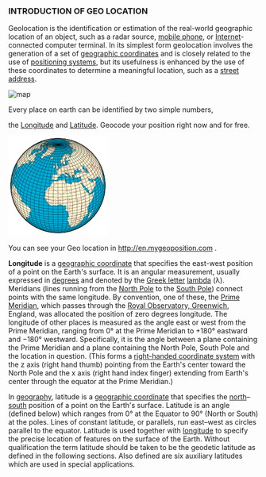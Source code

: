 ﻿[map]: https://raw.githubusercontent.com/Geeksltd/Zebble.Docs/master/assets/location-maps/map.png
[world]: https://raw.githubusercontent.com/Geeksltd/Zebble.Docs/master/assets/location-maps/world.png

### INTRODUCTION OF GEO LOCATION

Geolocation is the identification or estimation of the real-world geographic location of an object, such as a radar source, [mobile phone](https://en.wikipedia.org/wiki/Mobile_phone), or [Internet](https://en.wikipedia.org/wiki/Internet)-connected computer terminal. In its simplest form geolocation involves the generation of a set of [geographic coordinates](https://en.wikipedia.org/wiki/Geographic_coordinate_system) and is closely related to the use of [positioning systems](https://en.wikipedia.org/wiki/Positioning_system), but its usefulness is enhanced by the use of these coordinates to determine a meaningful location, such as a [street address](https://en.wikipedia.org/wiki/Street_address).

![map]

Every place on earth can be identified by two simple numbers,

the [Longitude](http://en.wikipedia.org/wiki/Longitude) and [Latitude](http://en.wikipedia.org/wiki/Latitude). Geocode your position right now and for free.


![world] 
 

You can see your Geo location in http://en.mygeoposition.com .



**Longitude** is a [geographic coordinate](https://en.wikipedia.org/wiki/Geographic_coordinate_system) that specifies the east-west position of a point on the Earth's surface. It is an angular measurement, usually expressed in [degrees](https://en.wikipedia.org/wiki/Degree_(angle)) and denoted by the [Greek letter](https://en.wikipedia.org/wiki/Greek_alphabet) [lambda](https://en.wikipedia.org/wiki/Lambda) (λ). Meridians (lines running from the [North Pole](https://en.wikipedia.org/wiki/North_Pole) to the [South Pole](https://en.wikipedia.org/wiki/South_Pole)) connect points with the same longitude. By convention, one of these, the [Prime Meridian](https://en.wikipedia.org/wiki/Prime_Meridian), which passes through the [Royal Observatory, Greenwich](https://en.wikipedia.org/wiki/Royal_Observatory,_Greenwich), England, was allocated the position of zero degrees longitude. The longitude of other places is measured as the angle east or west from the Prime Meridian, ranging from 0° at the Prime Meridian to +180° eastward and −180° westward. Specifically, it is the angle between a plane containing the Prime Meridian and a plane containing the North Pole, South Pole and the location in question. (This forms a [right-handed coordinate system](https://en.wikipedia.org/wiki/Right-handed_coordinate_system) with the z axis (right hand thumb) pointing from the Earth's center toward the North Pole and the x axis (right hand index finger) extending from Earth's center through the equator at the Prime Meridian.)

In [geography](https://en.wikipedia.org/wiki/Geography), latitude is a [geographic coordinate](https://en.wikipedia.org/wiki/Geographic_coordinate_system) that specifies the [north](https://en.wikipedia.org/wiki/North)–[south](https://en.wikipedia.org/wiki/South) position of a point on the Earth's surface. Latitude is an angle (defined below) which ranges from 0° at the Equator to 90° (North or South) at the poles. Lines of constant latitude, or parallels, run east–west as circles parallel to the equator. Latitude is used together with [longitude](https://en.wikipedia.org/wiki/Longitude) to specify the precise location of features on the surface of the Earth. Without qualification the term latitude should be taken to be the geodetic latitude as defined in the following sections. Also defined are six auxiliary latitudes which are used in special applications.